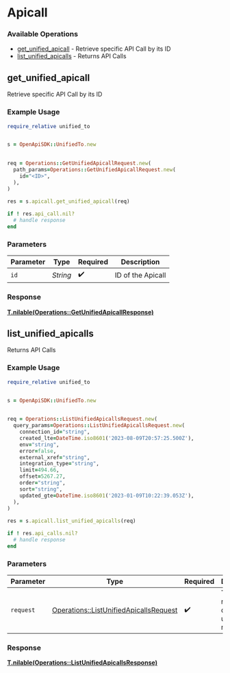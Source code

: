 # Apicall


### Available Operations

* [get_unified_apicall](#get_unified_apicall) - Retrieve specific API Call by its ID
* [list_unified_apicalls](#list_unified_apicalls) - Returns API Calls

## get_unified_apicall

Retrieve specific API Call by its ID

### Example Usage

```ruby
require_relative unified_to


s = OpenApiSDK::UnifiedTo.new

   
req = Operations::GetUnifiedApicallRequest.new(
  path_params=Operations::GetUnifiedApicallRequest.new(
    id="<ID>",
  ),
)
    
res = s.apicall.get_unified_apicall(req)

if ! res.api_call.nil?
  # handle response
end

```

### Parameters

| Parameter          | Type               | Required           | Description        |
| ------------------ | ------------------ | ------------------ | ------------------ |
| `id`               | *String*           | :heavy_check_mark: | ID of the Apicall  |


### Response

**[T.nilable(Operations::GetUnifiedApicallResponse)](../../models/operations/getunifiedapicallresponse.md)**


## list_unified_apicalls

Returns API Calls

### Example Usage

```ruby
require_relative unified_to


s = OpenApiSDK::UnifiedTo.new

   
req = Operations::ListUnifiedApicallsRequest.new(
  query_params=Operations::ListUnifiedApicallsRequest.new(
    connection_id="string",
    created_lte=DateTime.iso8601('2023-08-09T20:57:25.500Z'),
    env="string",
    error=false,
    external_xref="string",
    integration_type="string",
    limit=494.66,
    offset=5267.27,
    order="string",
    sort="string",
    updated_gte=DateTime.iso8601('2023-01-09T10:22:39.053Z'),
  ),
)
    
res = s.apicall.list_unified_apicalls(req)

if ! res.api_calls.nil?
  # handle response
end

```

### Parameters

| Parameter                                                                                       | Type                                                                                            | Required                                                                                        | Description                                                                                     |
| ----------------------------------------------------------------------------------------------- | ----------------------------------------------------------------------------------------------- | ----------------------------------------------------------------------------------------------- | ----------------------------------------------------------------------------------------------- |
| `request`                                                                                       | [Operations::ListUnifiedApicallsRequest](../../models/operations/listunifiedapicallsrequest.md) | :heavy_check_mark:                                                                              | The request object to use for the request.                                                      |


### Response

**[T.nilable(Operations::ListUnifiedApicallsResponse)](../../models/operations/listunifiedapicallsresponse.md)**

